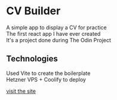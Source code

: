 # CV Builder
A simple app to display a CV for practice <br>
The first react app I have ever created <br>
It's a project done during The Odin Project 

## Technologies

Used Vite to create the boilerplate <br>
Hetzner VPS + Coolify to deploy 

[visit the site](https://cv.martinscape.cc/)